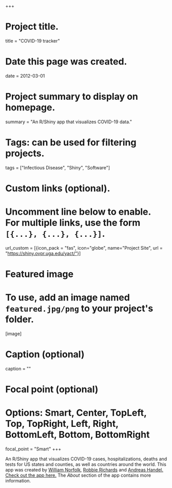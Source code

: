 +++
# Project title.
title = "COVID-19 tracker"

# Date this page was created.
date = 2012-03-01

# Project summary to display on homepage.
summary = "An R/Shiny app that visualizes COVID-19 data."

# Tags: can be used for filtering projects.
tags = ["Infectious Disease", "Shiny", "Software"]

# Custom links (optional).
#   Uncomment line below to enable. For multiple links, use the form `[{...}, {...}, {...}]`.
url_custom = [{icon_pack = "fas", icon="globe", name="Project Site", url = "https://shiny.ovpr.uga.edu/yact/"}]


# Featured image
# To use, add an image named `featured.jpg/png` to your project's folder. 
[image]
  # Caption (optional)
  caption = ""
  # Focal point (optional)
  # Options: Smart, Center, TopLeft, Top, TopRight, Left, Right, BottomLeft, Bottom, BottomRight
  focal_point = "Smart"
+++

An R/Shiny app that visualizes COVID-19 cases, hospitalizations, deaths and tests for US states and counties, as well as countries around the world. 
This app was created by [William Norfolk](https://github.com/williamnorfolk), [Robbie Richards](https://rlrichards.github.io) and [Andreas Handel.](https://www.andreashandel.com/) 
[Check out the app here.](https://shiny.ovpr.uga.edu/yact/) The _About_ section of the app contains more information. 

